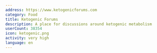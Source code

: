 ```yaml
---
address: https://www.ketogenicforums.com
category: Food
title: Ketogenic Forums
description: A place for discussions around ketogenic metabolism
userCount: 38354
icon: ketogenic.png
activity: very high
language: en
---
```

